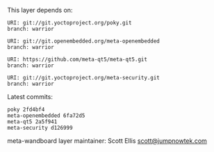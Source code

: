 This layer depends on:

    URI: git://git.yoctoproject.org/poky.git
    branch: warrior

    URI: git://git.openembedded.org/meta-openembedded
    branch: warrior

    URI: https://github.com/meta-qt5/meta-qt5.git
    branch: warrior

    URI: git://git.yoctoproject.org/meta-security.git
    branch: warrior

Latest commits:

    poky 2fd4bf4
    meta-openembedded 6fa72d5
    meta-qt5 2a5f941
    meta-security d126999

meta-wandboard layer maintainer: Scott Ellis <scott@jumpnowtek.com>
